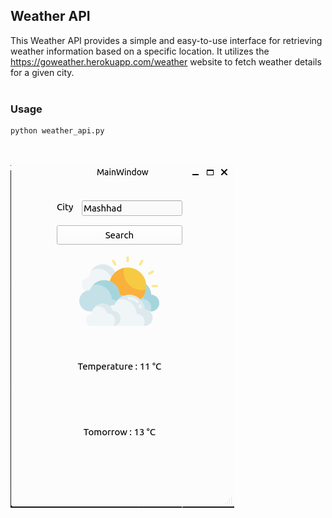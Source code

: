 ## Weather API  
This Weather API provides a simple and easy-to-use interface for retrieving weather information based on a specific location. It utilizes the https://goweather.herokuapp.com/weather website to fetch weather details for a given city.  
<br>
### Usage  
```
python weather_api.py
```  
<br>  

![img](output/output.png)

